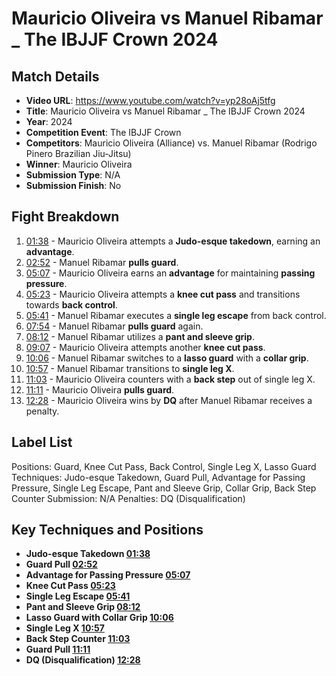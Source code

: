# Mauricio Oliveira vs Manuel Ribamar _ The IBJJF Crown 2024

## Match Details
- **Video URL**: https://www.youtube.com/watch?v=yp28oAj5tfg
- **Title**: Mauricio Oliveira vs Manuel Ribamar _ The IBJJF Crown 2024
- **Year**: 2024
- **Competition Event**: The IBJJF Crown
- **Competitors**: Mauricio Oliveira (Alliance) vs. Manuel Ribamar (Rodrigo Pinero Brazilian Jiu-Jitsu)
- **Winner**: Mauricio Oliveira
- **Submission Type**: N/A
- **Submission Finish**: No

## Fight Breakdown
1. [01:38](https://www.youtube.com/watch?v=yp28oAj5tfg&t=98) - Mauricio Oliveira attempts a **Judo-esque takedown**, earning an **advantage**.
2. [02:52](https://www.youtube.com/watch?v=yp28oAj5tfg&t=172) - Manuel Ribamar **pulls guard**.
3. [05:07](https://www.youtube.com/watch?v=yp28oAj5tfg&t=307) - Mauricio Oliveira earns an **advantage** for maintaining **passing pressure**.
4. [05:23](https://www.youtube.com/watch?v=yp28oAj5tfg&t=323) - Mauricio Oliveira attempts a **knee cut pass** and transitions towards **back control**.
5. [05:41](https://www.youtube.com/watch?v=yp28oAj5tfg&t=341) - Manuel Ribamar executes a **single leg escape** from back control.
6. [07:54](https://www.youtube.com/watch?v=yp28oAj5tfg&t=474) - Manuel Ribamar **pulls guard** again.
7. [08:12](https://www.youtube.com/watch?v=yp28oAj5tfg&t=492) - Manuel Ribamar utilizes a **pant and sleeve grip**.
8. [09:07](https://www.youtube.com/watch?v=yp28oAj5tfg&t=547) - Mauricio Oliveira attempts another **knee cut pass**.
9. [10:06](https://www.youtube.com/watch?v=yp28oAj5tfg&t=606) - Manuel Ribamar switches to a **lasso guard** with a **collar grip**.
10. [10:57](https://www.youtube.com/watch?v=yp28oAj5tfg&t=657) - Manuel Ribamar transitions to **single leg X**.
11. [11:03](https://www.youtube.com/watch?v=yp28oAj5tfg&t=663) - Mauricio Oliveira counters with a **back step** out of single leg X.
12. [11:11](https://www.youtube.com/watch?v=yp28oAj5tfg&t=671) - Mauricio Oliveira **pulls guard**.
13. [12:28](https://www.youtube.com/watch?v=yp28oAj5tfg&t=748) - Mauricio Oliveira wins by **DQ** after Manuel Ribamar receives a penalty.

## Label List
Positions: Guard, Knee Cut Pass, Back Control, Single Leg X, Lasso Guard
Techniques: Judo-esque Takedown, Guard Pull, Advantage for Passing Pressure, Single Leg Escape, Pant and Sleeve Grip, Collar Grip, Back Step Counter
Submission: N/A
Penalties: DQ (Disqualification)

## Key Techniques and Positions
- **Judo-esque Takedown [01:38](https://www.youtube.com/watch?v=yp28oAj5tfg&t=98)**
- **Guard Pull [02:52](https://www.youtube.com/watch?v=yp28oAj5tfg&t=172)**
- **Advantage for Passing Pressure [05:07](https://www.youtube.com/watch?v=yp28oAj5tfg&t=307)**
- **Knee Cut Pass [05:23](https://www.youtube.com/watch?v=yp28oAj5tfg&t=323)**
- **Single Leg Escape [05:41](https://www.youtube.com/watch?v=yp28oAj5tfg&t=341)**
- **Pant and Sleeve Grip [08:12](https://www.youtube.com/watch?v=yp28oAj5tfg&t=492)**
- **Lasso Guard with Collar Grip [10:06](https://www.youtube.com/watch?v=yp28oAj5tfg&t=606)**
- **Single Leg X [10:57](https://www.youtube.com/watch?v=yp28oAj5tfg&t=657)**
- **Back Step Counter [11:03](https://www.youtube.com/watch?v=yp28oAj5tfg&t=663)**
- **Guard Pull [11:11](https://www.youtube.com/watch?v=yp28oAj5tfg&t=671)**
- **DQ (Disqualification) [12:28](https://www.youtube.com/watch?v=yp28oAj5tfg&t=748)**